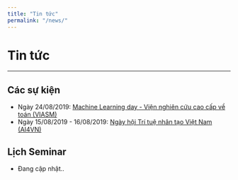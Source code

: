 ```yaml
---
title: "Tin tức"
permalink: "/news/"
---
```


# Tin tức
---

## Các sự kiện
  * Ngày 24/08/2019: [Machine Learning day - Viện nghiên cứu cao cấp về toán (VIASM)](https://viasm.edu.vn/hdkh/machine-learning-day)
  * Ngày 15/08/2019 - 16/08/2019: [Ngày hội Trí tuệ nhân tạo Việt Nam (AI4VN)](https://ai4vn.vnexpress.net)
  
## Lịch Seminar  
  * Đang cập nhật..
